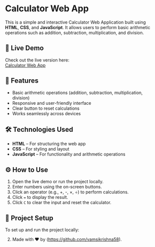 # Calculator Web App

This is a simple and interactive Calculator Web Application built using **HTML**, **CSS**, and **JavaScript**. It allows users to perform basic arithmetic operations such as addition, subtraction, multiplication, and division.

## 🚀 Live Demo

Check out the live version here:  
[Calculator Web App](https://calculator-vamsikrishna58s-projects.vercel.app)

## 📌 Features

- Basic arithmetic operations (addition, subtraction, multiplication, division)
- Responsive and user-friendly interface
- Clear button to reset calculations
- Works seamlessly across devices

## 🛠️ Technologies Used

- **HTML** – For structuring the web app
- **CSS** – For styling and layout
- **JavaScript** – For functionality and arithmetic operations

## ⚙️ How to Use

1. Open the live demo or run the project locally.
2. Enter numbers using the on-screen buttons.
3. Click an operator (e.g., +, -, ×, ÷) to perform calculations.
4. Click `=` to display the result.
5. Click `C` to clear the input and reset the calculator.

## 📂 Project Setup

To set up and run the project locally:

2. Made with ❤️ by (https://github.com/vamsikrishna58).
